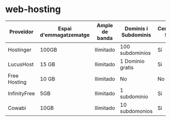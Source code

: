 # web-hosting
| Proveïdor      | Espai d'emmagatzematge | Ample de banda | Dominis i Subdominis  | Certificat SSL | Publicitat | Altres Característiques        |
|----------------|------------------------|----------------|-----------------------|----------------|------------|--------------------------------|
| Hostinger      | 100GB                  | Ilimitado      | 100 subdominios       | Sí             | No         | Cuentas FTP ilimitadas.        |
| LucusHost      | 15 GB                  | Ilimitado      | 1 Dominio gratis      | Si             | No         | Soporte real 24/7              |
| Free Hosting   | 10 GB                  | Ilimitado      | No                    | No             | Si         |1 base de datos MySQL           |
| InfinityFree   | 5GB                    | Ilimitado      | 1 subdominio          | Si             | No         | suport per .htaccess           |
| Cowabi         | 10GB                   | Ilimitado      | 10 subdomonios        | Si             | No         | 30 días de backup              |
